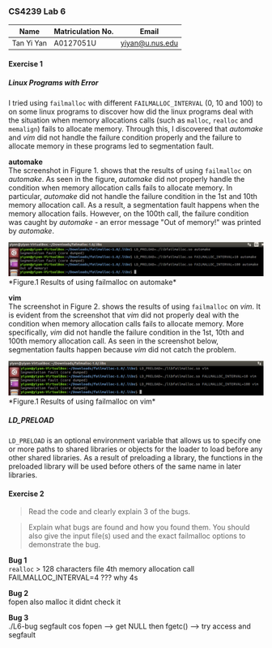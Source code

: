 ### CS4239 Lab 6

| Name        | Matriculation No.| Email  |
| ------------- |-------------| -----|
| Tan Yi Yan      | A0127051U | yiyan@u.nus.edu |

#### Exercise 1

##### Linux Programs with Error
I tried using `failmalloc` with different `FAILMALLOC_INTERVAL` (0, 10 and 100) to on some linux programs to discover how did the linux programs deal with the situation when memory allocations calls (such as `malloc`, `realloc` and `memalign`) fails to allocate memory. Through this, I discovered that *automake* and *vim* did not handle the failure condition properly and the failure to allocate memory in these programs led to segmentation fault.

**automake** <br>
The screenshot in Figure 1. shows that the results of using `failmalloc` on *automake*. As seen in the figure, *automake* did not properly handle the condition when memory allocation calls fails to allocate memory. In particular, *automake* did not handle the failure condition in the 1st and 10th memory allocation call. As a result, a segmentation fault happens when the memory allocation fails. However, on the 100th call, the failure condition was caught by *automake* - an error message "Out of memory!" was printed by *automake*.

<img src="automake.png">
*Figure.1 Results of using failmalloc on automake*

**vim** <br>
The screenshot in Figure 2. shows the results of using `failmalloc` on *vim*. It is evident from the screenshot that *vim* did not properly deal with the condition when memory allocation calls fails to allocate memory. More specifically, *vim* did not handle the failure condition in the 1st, 10th and 100th memory allocation call. As seen in the screenshot below, segmentation faults happen because *vim* did not catch the problem.

<img src="vim.png">
*Figure.1 Results of using failmalloc on vim*

##### LD_PRELOAD
`LD_PRELOAD` is an optional environment variable that allows us to specify one or more paths to shared libraries or objects for the loader to load before any other shared libraries. As a result of preloading a library, the functions in the preloaded library will be used before others of the same name in later libraries.

#### Exercise 2

> Read the code and clearly explain 3 of the bugs.

> Explain what bugs are found and how you found them. You should also give the input file(s) used and the exact failmalloc options to demonstrate the bug.

**Bug 1** <br>
`realloc` > 128 characters file
4th memory allocation call
FAILMALLOC_INTERVAL=4 ??? why 4s

**Bug 2** <br>
fopen also malloc
it didnt check it 

**Bug 3** <br>
./L6-bug <file that does not exist>
segfault cos fopen --> get NULL then fgetc() --> try access and segfault
